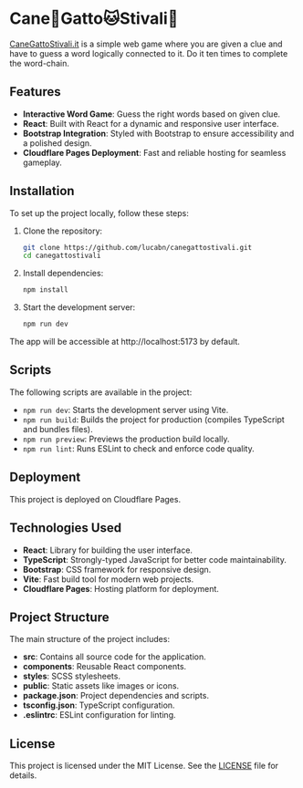 # Cane🐶Gatto🐱Stivali👢

[CaneGattoStivali.it](https://www.canegattostivali.it) is a simple web game where you are given a clue and have to guess a word logically connected to it. Do it ten times to complete the word-chain.

## Features

- **Interactive Word Game**: Guess the right words based on given clue.
- **React**: Built with React for a dynamic and responsive user interface.
- **Bootstrap Integration**: Styled with Bootstrap to ensure accessibility and a polished design.
- **Cloudflare Pages Deployment**: Fast and reliable hosting for seamless gameplay.

## Installation

To set up the project locally, follow these steps:

1. Clone the repository:

   ```bash
   git clone https://github.com/lucabn/canegattostivali.git
   cd canegattostivali
   ```

2. Install dependencies:

   ```bash
   npm install
   ```

3. Start the development server:
   ```bash
   npm run dev
   ```

The app will be accessible at http://localhost:5173 by default.

## Scripts

The following scripts are available in the project:

- `npm run dev`: Starts the development server using Vite.
- `npm run build`: Builds the project for production (compiles TypeScript and bundles files).
- `npm run preview`: Previews the production build locally.
- `npm run lint`: Runs ESLint to check and enforce code quality.

## Deployment

This project is deployed on Cloudflare Pages.

## Technologies Used

- **React**: Library for building the user interface.
- **TypeScript**: Strongly-typed JavaScript for better code maintainability.
- **Bootstrap**: CSS framework for responsive design.
- **Vite**: Fast build tool for modern web projects.
- **Cloudflare Pages**: Hosting platform for deployment.

## Project Structure

The main structure of the project includes:

- **src**: Contains all source code for the application.
- **components**: Reusable React components.
- **styles**: SCSS stylesheets.
- **public**: Static assets like images or icons.
- **package.json**: Project dependencies and scripts.
- **tsconfig.json**: TypeScript configuration.
- **.eslintrc**: ESLint configuration for linting.

## License

This project is licensed under the MIT License. See the [LICENSE](./LICENSE) file for details.
